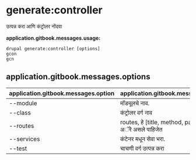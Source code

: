 # generate:controller
उत्पन्न करा आणि कंट्रोलर नोंदवा

**application.gitbook.messages.usage:**
```
drupal generate:controller [options]
gcon
gcn
```

## application.gitbook.messages.options
application.gitbook.messages.option | application.gitbook.messages.details
-------|-------------
--module | मॉड्यूलचे नाव.
--class | कंट्रोलर वर्ग नाव
--routes | routes, हे [title, method, path] असलेले अॅरे असले पाहिजेत
--services | कंटेनर मधून सेवा भरा.
--test | चाचणी वर्ग उत्पन्न करा

